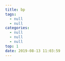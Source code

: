 ```yaml
---
title: bp
tags:
  - null
  - null
categories:
  - null
  - null
  - null
top: 1
date: 2019-08-13 11:03:59
---
```


